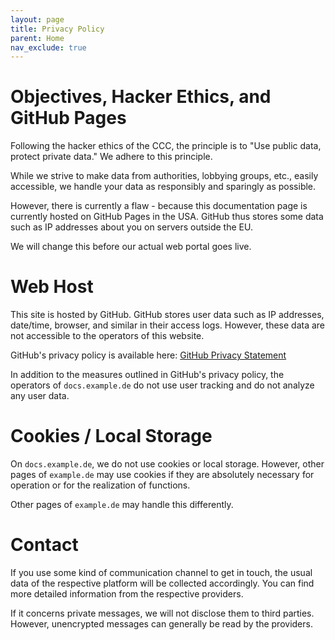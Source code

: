 ```yaml
---
layout: page
title: Privacy Policy
parent: Home
nav_exclude: true
---
```


# Objectives, Hacker Ethics, and GitHub Pages

Following the hacker ethics of the CCC, the principle is to "Use public data, protect private data." We adhere to this principle.

While we strive to make data from authorities, lobbying groups, etc., easily accessible, we handle your data as responsibly and sparingly as possible.

However, there is currently a flaw - because this documentation page is currently hosted on GitHub Pages in the USA. GitHub thus stores some data such as IP addresses about you on servers outside the EU.

We will change this before our actual web portal goes live.

# Web Host

This site is hosted by GitHub. GitHub stores user data such as IP addresses, date/time, browser, and similar in their access logs. However, these data are not accessible to the operators of this website.

GitHub's privacy policy is available here: [GitHub Privacy Statement](https://docs.github.com/en/github/site-policy/github-privacy-statement)

In addition to the measures outlined in GitHub's privacy policy, the operators of `docs.example.de` do not use user tracking and do not analyze any user data.

# Cookies / Local Storage

On `docs.example.de`, we do not use cookies or local storage. However, other pages of `example.de` may use cookies if they are absolutely necessary for operation or for the realization of functions.

Other pages of `example.de` may handle this differently.

# Contact

If you use some kind of communication channel to get in touch, the usual data of the respective platform will be collected accordingly. You can find more detailed information from the respective providers.

If it concerns private messages, we will not disclose them to third parties. However, unencrypted messages can generally be read by the providers.